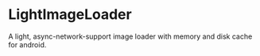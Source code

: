 # LightImageLoader
A light, async-network-support image loader with memory and disk cache for android.
